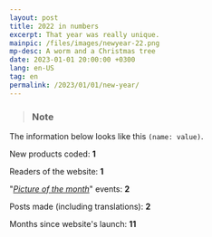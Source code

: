 ```yaml
---
layout: post
title: 2022 in numbers
excerpt: That year was really unique.
mainpic: /files/images/newyear-22.png
mp-desc: A worm and a Christmas tree
date: 2023-01-01 20:00:00 +0300
lang: en-US
tag: en
permalink: /2023/01/01/new-year/
---
```

> ### Note
The information below looks like this `(name: value)`.

New products coded: **1**

Readers of the website: **1**

"*[Picture of the month](/picofmonth/)*" events: **2**

Posts made (including translations): **2**

Months since website's launch: **11**